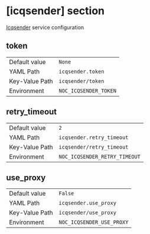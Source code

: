 # [icqsender] section

[Icqsender](../services-reference/icqsender/index.md) service configuration

## token

|                |                       |
| -------------- | --------------------- |
| Default value  | `None`                |
| YAML Path      | `icqsender.token`     |
| Key-Value Path | `icqsender/token`     |
| Environment    | `NOC_ICQSENDER_TOKEN` |

## retry_timeout

|                |                               |
| -------------- | ----------------------------- |
| Default value  | `2`                           |
| YAML Path      | `icqsender.retry_timeout`     |
| Key-Value Path | `icqsender/retry_timeout`     |
| Environment    | `NOC_ICQSENDER_RETRY_TIMEOUT` |

## use_proxy

|                |                           |
| -------------- | ------------------------- |
| Default value  | `False`                   |
| YAML Path      | `icqsender.use_proxy`     |
| Key-Value Path | `icqsender/use_proxy`     |
| Environment    | `NOC_ICQSENDER_USE_PROXY` |
